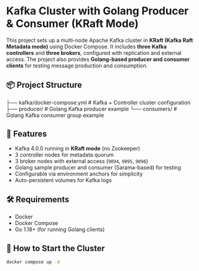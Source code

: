 # Kafka Cluster with Golang Producer & Consumer (KRaft Mode)

This project sets up a multi-node Apache Kafka cluster in **KRaft (Kafka Raft Metadata mode)** using Docker Compose. It includes **three Kafka controllers** and **three brokers**, configured with replication and external access. The project also provides **Golang-based producer and consumer clients** for testing message production and consumption.

## 📦 Project Structure
├── kafka/docker-compose.yml # Kafka + Controller cluster configuration
├── producer/ # Golang Kafka producer example
└── consumers/ # Golang Kafka consumer group example


## 🧩 Features

- Kafka 4.0.0 running in **KRaft mode** (no Zookeeper)
- 3 controller nodes for metadata quorum
- 3 broker nodes with external access (`9094`, `9095`, `9096`)
- Golang sample producer and consumer (Sarama-based) for testing
- Configurable via environment anchors for simplicity
- Auto-persistent volumes for Kafka logs

## 🛠 Requirements

- Docker
- Docker Compose
- Go 1.18+ (for running Golang clients)

## 🚀 How to Start the Cluster

```bash
docker compose up -d
